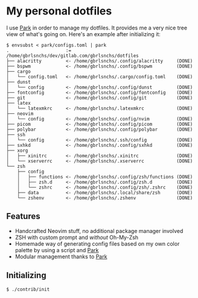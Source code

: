 # My personal dotfiles

I use [Park] in order to manage my dotfiles. It provides me a
very nice tree view of what's going on. Here's an example after initializing it:
```console
$ envsubst < park/configs.toml | park
.                     := /home/gbrlsnchs/dev/gitlab.com/gbrlsnchs/dotfiles
├── alacritty         <- /home/gbrlsnchs/.config/alacritty     (DONE)
├── bspwm             <- /home/gbrlsnchs/.config/bspwm         (DONE)
├── cargo
│   └── config.toml   <- /home/gbrlsnchs/.cargo/config.toml    (DONE)
├── dunst
│   └── config        <- /home/gbrlsnchs/.config/dunst         (DONE)
├── fontconfig        <- /home/gbrlsnchs/.config/fontconfig    (DONE)
├── git               <- /home/gbrlsnchs/.config/git           (DONE)
├── latex
│   └── latexmkrc     <- /home/gbrlsnchs/.latexmkrc            (DONE)
├── neovim
│   └── config        <- /home/gbrlsnchs/.config/nvim          (DONE)
├── picom             <- /home/gbrlsnchs/.config/picom         (DONE)
├── polybar           <- /home/gbrlsnchs/.config/polybar       (DONE)
├── ssh
│   └── config        <- /home/gbrlsnchs/.ssh/config           (DONE)
├── sxhkd             <- /home/gbrlsnchs/.config/sxhkd         (DONE)
├── xorg
│   ├── xinitrc       <- /home/gbrlsnchs/.xinitrc              (DONE)
│   └── xserverrc     <- /home/gbrlsnchs/.xserverrc            (DONE)
└── zsh
    ├── config
    │   ├── functions <- /home/gbrlsnchs/.config/zsh/functions (DONE)
    │   ├── zsh.d     <- /home/gbrlsnchs/.config/zsh.d         (DONE)
    │   └── zshrc     <- /home/gbrlsnchs/.config/zsh/.zshrc    (DONE)
    ├── data          <- /home/gbrlsnchs/.local/share/zsh      (DONE)
    └── zshenv        <- /home/gbrlsnchs/.zshenv               (DONE)
```

## Features
- Handcrafted Neovim stuff, no additional package manager involved
- ZSH with custom prompt and _without_ Oh-My-Zsh
- Homemade way of generating config files based on my own color palette by using a script and [Park]
- Modular management thanks to [Park]

## Initializing
```console
$ ./contrib/init
```

[Park]: https://github.com/gbrlsnchs/park
